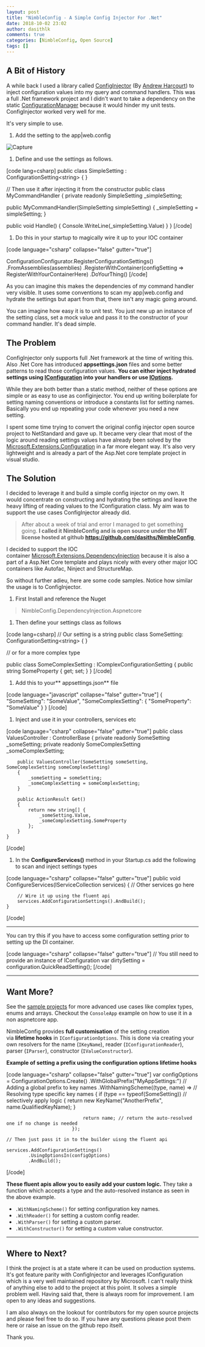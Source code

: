 ```yaml
---
layout: post
title: "NimbleConfig - A Simple Config Injector For .Net"
date: 2018-10-02 23:02
author: dasithlk
comments: true
categories: [NimbleConfig, Open Source]
tags: []
---
```



## A Bit of History



A while back I used a library called <a href="https://github.com/ConfigInjectorContributors/ConfigInjector" target="_blank" rel="noopener">ConfigInjector</a> (By <a href="https://uglybugger.org/" target="_blank" rel="noopener">Andrew Harcourt</a>) to inject configuration values into my query and command handlers. This was a full .Net framework project and I didn't want to take a dependency on the static <a href="https://stackoverflow.com/questions/1189364/reading-settings-from-app-config-or-web-config-in-net" target="_blank" rel="noopener">ConfigurationManager</a> because it would hinder my unit tests. ConfigInjector worked very well for me.

It's very simple to use.



1.  Add the setting to the app|web.config

![Capture](https://gossipprotocol.files.wordpress.com/2018/10/capture1.png)



1.  Define and use the settings as follows.

[code lang=csharp]
public class SimpleSetting : ConfigurationSetting&lt;string&gt;
{
}

// Then use it after injecting it from the constructor
public class MyCommandHandler
{
private readonly SimpleSetting _simpleSetting;

public MyCommandHandler(SimpleSetting simpleSetting)
{
_simpleSetting = simpleSetting;
}

public void Handle()
{
Console.WriteLine(_simpleSetting.Value)
}
}
[/code]



1.  Do this in your startup to magically wire it up to your IOC container

[code language="csharp" collapse="false" gutter="true"]

ConfigurationConfigurator.RegisterConfigurationSettings()
                         .FromAssemblies(assemblies)
                         .RegisterWithContainer(configSetting =&gt; RegisterWithYourContainerHere)
                         .DoYourThing()
[/code]

As you can imagine this makes the dependencies of my command handler very visible. It uses some conventions to scan my app|web.config and hydrate the settings but apart from that, there isn't any magic going around.

You can imagine how easy it is to unit test. You just new up an instance of the setting class, set a mock value and pass it to the constructor of your command handler. It's dead simple.



## The Problem



ConfigInjector only supports full .Net framework at the time of writing this. Also .Net Core has introduced **appsettings.json** files and some better patterns to read those configuration values. **You can either inject hydrated settings using <a href="https://www.c-sharpcorner.com/article/configuration-in-asp-net-core/" target="_blank" rel="noopener">IConfiguration</a> into your handlers or use <a href="https://docs.microsoft.com/en-us/aspnet/core/fundamentals/configuration/options?view=aspnetcore-2.1" target="_blank" rel="noopener">IOptions</a>.**

While they are both better than a static method, neither of these options are simple or as easy to use as configinjector. You end up writing boilerplate for setting naming conventions or introduce a constants list for setting names. Basically you end up repeating your code whenever you need a new setting.

I spent some time trying to convert the original config injector open source project to NetStandard and gave up. It became very clear that most of the logic around reading settings values have already been solved by the <a href="https://github.com/aspnet/Configuration" target="_blank" rel="noopener">Microsoft.Extensions.Configuration</a> in a far more elegant way. It's also very lightweight and is already a part of the Asp.Net core template project in visual studio.



## The Solution



I decided to leverage it and build a simple config injector on my own. It would concentrate on constructing and hydrating the settings and leave the heavy lifting of reading values to the IConfiguration class. My aim was to support the use cases ConfigInjector already did.



>After about a week of trial and error I managed to get something going. **I called it NimbleConfig and is open source under the MIT license hosted at github <a href="https://github.com/dasiths/NimbleConfig" target="_blank" rel="noopener">https://github.com/dasiths/NimbleConfig </a>**



I decided to support the IOC container <a href="https://github.com/aspnet/DependencyInjection" target="_blank" rel="noopener"><span class="pl-en">Microsoft</span>.<span class="pl-en">Extensions</span>.<span class="pl-en">DependencyInjection</span></a> because it is also a part of a Asp.Net Core template and plays nicely with every other major IOC containers like Autofac, Ninject and StructureMap.

So without further adieu, here are some code samples. Notice how similar the usage is to ConfigInjector.



1.  First Install and reference the Nuget



>NimbleConfig.DependencyInjection.Aspnetcore





1.  Then define your settings class as follows

[code lang=csharp]
// Our setting is a string
public class SomeSetting: ConfigurationSetting&lt;string&gt;
{
}

// or for a more complex type

public class SomeComplexSetting : IComplexConfigurationSetting
{
public string SomeProperty { get; set; }
}
[/code]



1.  Add this to your** appsettings.json** file

[code language="javascript" collapse="false" gutter="true"]
   {
        "SomeSetting": "SomeValue",
        "SomeComplexSetting": {
            "SomeProperty": "SomeValue"
        }
    }
[/code]



1.  Inject and use it in your controllers, services etc

[code language="csharp" collapse="false" gutter="true"]
    public class ValuesController : ControllerBase
    {
        private readonly SomeSetting _someSetting;
        private readonly SomeComplexSetting _someComplexSetting;

        public ValuesController(SomeSetting someSetting, SomeComplexSetting someComplexSetting)
        {
            _someSetting = someSetting;
            _someComplexSetting = someComplexSetting;
        }

        public ActionResult Get()
        {
            return new string[] {
                _someSetting.Value,
                _someComplexSetting.SomeProperty
            };
        }
    }
[/code]



1.  In the **ConfigureServices()** method in your Startup.cs add the following to scan and inject settings types

[code language="csharp" collapse="false" gutter="true"]
    public void ConfigureServices(IServiceCollection services)
    {
        // Other services go here

        // Wire it up using the fluent api
        services.AddConfigurationSettings().AndBuild();
    }
[/code]

<hr />

You can try this if you have to access some configuration setting prior to setting up the DI container.

[code language="csharp" collapse="false" gutter="true"]
    // You still need to provide an instance of IConfiguration
    var dirtySetting = configuration.QuickReadSetting();
[/code]

<hr />



## Want More?



See the <a href="https://github.com/dasiths/NimbleConfig/tree/master/Samples" target="_blank" rel="noopener">sample projects</a> for more advanced use cases like complex types, enums and arrays. Checkout the `ConsoleApp` example on how to use it in a non aspnetcore app.

NimbleConfig provides **full customisation** of the setting creation via **lifetime hooks** in `IConfigurationOptions`. This is done via creating your own resolvers for the name (`IKeyName`), reader (`IConfigurationReader`), parser (`IParser`), constructor (`IValueConstructor`).

**Example of setting a prefix using the configuration options lifetime hooks**

[code language="csharp" collapse="false" gutter="true"]
    var configOptions = ConfigurationOptions.Create()
                            .WithGlobalPrefix("MyAppSettings:") // Adding a global prefix to key names
                            .WithNamingScheme((type, name) =&gt; // Resolving type specific key names
                            {
                                if (type == typeof(SomeSetting)) // selectively apply logic
                                {
                                    return new KeyName("AnotherPrefix", name.QualifiedKeyName);
                                }

                                return name; // return the auto-resolved one if no change is needed
                            });

    // Then just pass it in to the builder uisng the fluent api

    services.AddConfigurationSettings()
            .UsingOptionsIn(configOptions)
            .AndBuild();
[/code]

**These fluent apis allow you to easily add your custom logic.** They take a function which accepts a type and the auto-resolved instance as seen in the above example.



*   `.WithNamingScheme()` for setting configuration key names.
*   `.WithReader()` for setting a custom config reader.
*   `.WithParser()` for setting a custom parser.
*   `.WithConstructor()` for setting a custom value constructor.

<hr />



## Where to Next?



I think the project is at a state where it can be used on production systems. It's got feature parity with ConfigInjector and leverages IConfiguration which is a very well maintained repository by Microsoft. I can't really think of anything else to add to the project at this point. It solves a simple problem well. Having said that, there is always room for improvement. I am open to any ideas and suggestions.

I am also always on the lookout for contributors for my open source projects and please feel free to do so. If you have any questions please post them here or raise an issue on the github repo itself.

Thank you.
